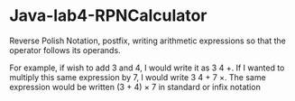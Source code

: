 # Java-lab4-RPNCalculator
Reverse Polish Notation, postfix, writing arithmetic expressions so that the operator follows its operands.


For example, if wish to add 3 and 4, I would write it as 3 4 +. If I wanted to multiply this same expression by 7, I would write 3 4 + 7 ×. The same expression would be written (3 + 4) × 7 in standard or infix notation
